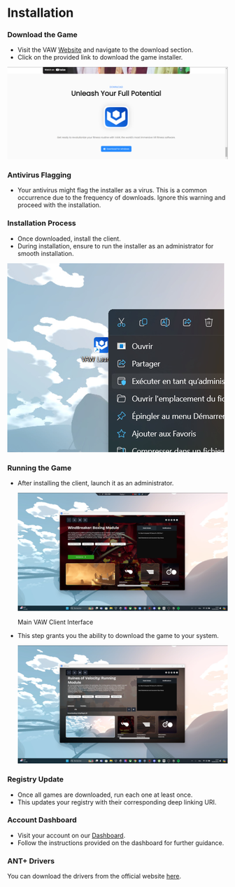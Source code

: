 # Installation

### **Download the Game**

- Visit the VAW [Website](https://www.vaw.training/) and navigate to the download section.
- Click on the provided link to download the game installer.

![VAW_Website](images/Installations/img1.png)

### **Antivirus Flagging**

- Your antivirus might flag the installer as a virus. This is a common occurrence due to the frequency of downloads. Ignore this warning and proceed with the installation.

### **Installation Process**

- Once downloaded, install the client.
- During installation, ensure to run the installer as an administrator for smooth installation.

![Client](images/Installations/img2.jpg)

### **Running the Game**

- After installing the client, launch it as an administrator.
    
    ![Main VAW Client Interface](images/Installations/img3.jpg)
    
    Main VAW Client Interface
    
- This step grants you the ability to download the game to your system.
    
    ![bandicam 2024-03-25 12-22-40-607.jpg](images/Installations/img4.jpg)
    

### **Registry Update**

- Once all games are downloaded, run each one at least once.
- This updates your registry with their corresponding deep linking URI.

### **Account Dashboard**

- Visit your account on our [Dashboard](https://app-staging.vaw.training/).
- Follow the instructions provided on the dashboard for further guidance.

### **ANT+ Drivers**
You can download the drivers from the official website [here](https://support.wahoofitness.com/hc/en-us/articles/360021559679-Installing-ANT-drivers).